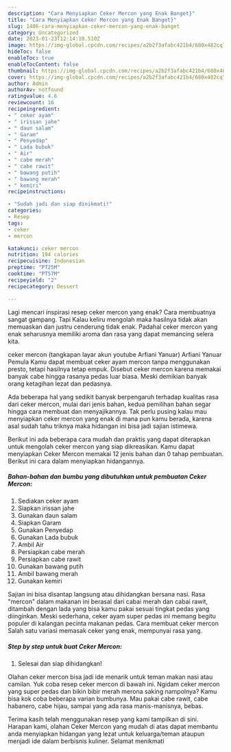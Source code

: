 ```yaml
---
description: "Cara Menyiapkan Ceker Mercon yang Enak Banget}"
title: "Cara Menyiapkan Ceker Mercon yang Enak Banget}"
slug: 1406-cara-menyiapkan-ceker-mercon-yang-enak-banget
category: Uncategorized
date: 2023-01-23T12:14:10.510Z
image: https://img-global.cpcdn.com/recipes/a2b2f3afabc421b4/680x482cq70/ceker-mercon-foto-resep-utama.jpg
hideToc: false
enableToc: true
enableTocContent: false
thumbnail: https://img-global.cpcdn.com/recipes/a2b2f3afabc421b4/680x482cq70/ceker-mercon-foto-resep-utama.jpg
cover: https://img-global.cpcdn.com/recipes/a2b2f3afabc421b4/680x482cq70/ceker-mercon-foto-resep-utama.jpg
author: Admin
authorAv: notfound
ratingvalue: 4.6
reviewcount: 16
recipeingredient:
- " ceker ayam"
- " irissan jahe"
- " daun salam"
- " Garam"
- " Penyedap"
- " Lada bubuk"
- " Air"
- " cabe merah"
- " cabe rawit"
- " bawang putih"
- " bawang merah"
- " kemiri"
recipeinstructions:

- "Sudah jadi dan siap dinikmati!"
categories:
- Resep
tags:
- ceker
- mercon

katakunci: ceker mercon 
nutrition: 194 calories
recipecuisine: Indonesian
preptime: "PT25M"
cooktime: "PT57M"
recipeyield: "2"
recipecategory: Dessert

---
```



Lagi mencari inspirasi resep ceker mercon yang enak? Cara membuatnya sangat gampang. Tapi Kalau keliru mengolah maka hasilnya tidak akan memuaskan dan justru cenderung tidak enak. Padahal ceker mercon yang enak seharusnya memiliki aroma dan rasa yang dapat memancing selera kita.


ceker mercon (tangkapan layar akun youtube Arfiani Yanuar) Arfiani Yanuar Pemula Kamu dapat membuat ceker ayam mercon tanpa menggunakan presto, tetapi hasilnya tetap empuk. Disebut ceker mercon karena memakai banyak cabe hingga rasanya pedas luar biasa. Meski demikian banyak orang ketagihan lezat dan pedasnya.

Ada beberapa hal yang sedikit banyak berpengaruh terhadap kualitas rasa dari ceker mercon, mulai dari jenis bahan, kedua pemilihan bahan segar hingga cara membuat dan menyajikannya. Tak perlu pusing kalau mau menyiapkan ceker mercon yang enak di mana pun kamu berada, karena asal sudah tahu triknya maka hidangan ini bisa jadi sajian istimewa.


Berikut ini ada beberapa cara mudah dan praktis yang dapat diterapkan untuk mengolah ceker mercon yang siap dikreasikan. Kamu dapat menyiapkan Ceker Mercon memakai 12 jenis bahan dan 0 tahap pembuatan. Berikut ini cara dalam menyiapkan hidangannya.

<!--inarticleads1-->

##### Bahan-bahan dan bumbu yang dibutuhkan untuk pembuatan Ceker Mercon:

1. Sediakan  ceker ayam
1. Siapkan  irissan jahe
1. Gunakan  daun salam
1. Siapkan  Garam
1. Gunakan  Penyedap
1. Gunakan  Lada bubuk
1. Ambil  Air
1. Persiapkan  cabe merah
1. Persiapkan  cabe rawit
1. Gunakan  bawang putih
1. Ambil  bawang merah
1. Gunakan  kemiri


Sajian ini bisa disantap langsung atau dihidangkan bersana nasi. Rasa &#34;mercon&#34; dalam makanan ini berasal dari cabai merah dan cabai rawit, ditambah dengan lada yang bisa kamu pakai sesuai tingkat pedas yang diinginkan. Meski sederhana, ceker ayam super pedas ini memang begitu populer di kalangan pecinta makanan pedas. Cara membuat ceker mercon Salah satu variasi memasak ceker yang enak, mempunyai rasa yang. 

<!--inarticleads2-->

##### Step by step untuk buat Ceker Mercon:


1. Selesai dan siap dihidangkan!

Olahan ceker mercon bisa jadi ide menarik untuk teman makan nasi atau camilan. Yuk coba resep ceker mercon di bawah ini. Ngidam ceker mercon yang super pedas dan bikin bibir merah merona saking nampolnya? Kamu bisa kok coba beberapa varian bumbunya. Mau pakai cabe rawit, cabe habanero, cabe hijau, sampai yang ada rasa manis-manisnya, bebas. 

Terima kasih telah menggunakan resep yang kami tampilkan di sini. Harapan kami, olahan Ceker Mercon yang mudah di atas dapat membantu anda menyiapkan hidangan yang lezat untuk keluarga/teman ataupun menjadi ide dalam berbisnis kuliner. Selamat menikmati
